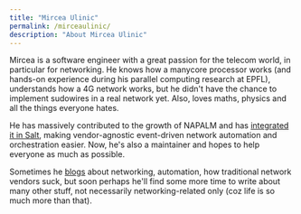 ```yaml
---
title: "Mircea Ulinic"
permalink: /mirceaulinic/
description: "About Mircea Ulinic"
---
```

Mircea is a software engineer with a great passion for the telecom world,
in particular for networking. He knows how a manycore processor works (and
hands-on experience during his parallel computing research at EPFL),
understands how a 4G network works, but he didn't have the chance to
implement sudowires in a real network yet. Also, loves maths, physics and all
the things everyone hates.

He has massively contributed to the growth of NAPALM and has [integrated it
in Salt](https://docs.saltstack.com/en/develop/topics/network_automation/index.html#napalm),
making vendor-agnostic event-driven network automation and
orchestration easier. Now, he's also a maintainer and hopes to help everyone
as much as possible.

Sometimes he [blogs](https://mirceaulinic.net/) about networking, automation,
how traditional network vendors suck, but soon perhaps he'll find some more time
to write about many other stuff, not necessarily networking-related only (coz
life is so much more than that).
